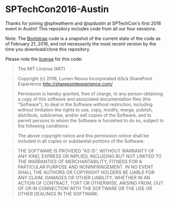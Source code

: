 # SPTechCon2016-Austin

Thanks for joining @spheatherm and @spdustin at SPTechCon's first 2016 event in Austin! This repository includes code from all our four sessions.

Note: The [Bootstrap](https://getbootstrap.com) code is a snapshot of the current state of the code as of February 21, 2016, and not necessarily the most recent version by the time you download/clone this repository.

Please note the [license](LICENSE.txt) for this code:

> The MIT License (MIT)

> Copyright (c) 2016, Lumen Novus Incorporated d/b/a SharePoint Experience
> http://sharepointexperience.com/

> Permission is hereby granted, free of charge, to any person obtaining a copy of this software and associated documentation files (the "Software"), to deal in the Software without restriction, including without limitation the rights to use, copy, modify, merge, publish, distribute, sublicense, and/or sell copies of the Software, and to permit persons to whom the Software is furnished to do so, subject to the following conditions:

> The above copyright notice and this permission notice shall be included in all copies or substantial portions of the Software.

> THE SOFTWARE IS PROVIDED "AS IS", WITHOUT WARRANTY OF ANY KIND, EXPRESS OR IMPLIED, INCLUDING BUT NOT LIMITED TO THE WARRANTIES OF MERCHANTABILITY, FITNESS FOR A PARTICULAR PURPOSE AND NONINFRINGEMENT. IN NO EVENT SHALL THE AUTHORS OR COPYRIGHT HOLDERS BE LIABLE FOR ANY CLAIM, DAMAGES OR OTHER LIABILITY, WHETHER IN AN ACTION OF CONTRACT, TORT OR OTHERWISE, ARISING FROM, OUT OF OR IN CONNECTION WITH THE SOFTWARE OR THE USE OR OTHER DEALINGS IN THE SOFTWARE.
